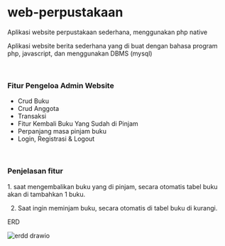 # web-perpustakaan
Aplikasi website perpustakaan sederhana, menggunakan php native
<br>
<p>Aplikasi website berita sederhana yang di buat dengan bahasa program php, javascript, dan menggunakan DBMS (mysql)</p>
<br>
<h3>Fitur Pengeloa Admin Website</h3>
<ul>
	<li>Crud Buku</li>
	<li>Crud Anggota</li>
	<li>Transaksi</li>
	<li>Fitur Kembali Buku Yang Sudah di Pinjam</li>
  <li>Perpanjang masa pinjam buku</li>
  <li>Login, Registrasi & Logout</li>
</ul>
<br>
<h3>Penjelasan fitur</h3>
1. saat mengembalikan buku yang di pinjam, secara otomatis tabel buku akan di tambahkan 1 buku.

2. Saat ingin meminjam buku, secara otomatis di tabel buku di kurangi.

ERD

![erdd drawio](https://github.com/KaylaAzzahraRyanditya/PengkodeanDanPemrograman-Sistem-Perpustakaan/assets/167239897/3e450bc8-6c69-4c61-bf86-135aaa7ced78)
